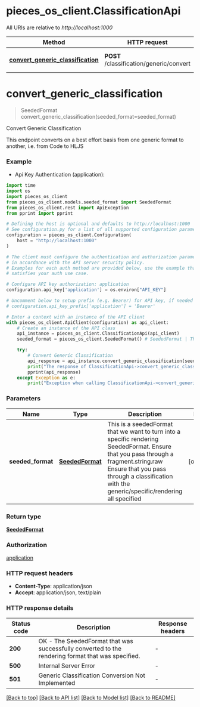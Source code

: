 # pieces_os_client.ClassificationApi

All URIs are relative to *http://localhost:1000*

Method | HTTP request | Description
------------- | ------------- | -------------
[**convert_generic_classification**](ClassificationApi.md#convert_generic_classification) | **POST** /classification/generic/convert | Convert Generic Classification


# **convert_generic_classification**
> SeededFormat convert_generic_classification(seeded_format=seeded_format)

Convert Generic Classification

This endpoint converts on a best effort basis from one generic format to another, i.e. from Code to HLJS


### Example

* Api Key Authentication (application):
```python
import time
import os
import pieces_os_client
from pieces_os_client.models.seeded_format import SeededFormat
from pieces_os_client.rest import ApiException
from pprint import pprint

# Defining the host is optional and defaults to http://localhost:1000
# See configuration.py for a list of all supported configuration parameters.
configuration = pieces_os_client.Configuration(
    host = "http://localhost:1000"
)

# The client must configure the authentication and authorization parameters
# in accordance with the API server security policy.
# Examples for each auth method are provided below, use the example that
# satisfies your auth use case.

# Configure API key authorization: application
configuration.api_key['application'] = os.environ["API_KEY"]

# Uncomment below to setup prefix (e.g. Bearer) for API key, if needed
# configuration.api_key_prefix['application'] = 'Bearer'

# Enter a context with an instance of the API client
with pieces_os_client.ApiClient(configuration) as api_client:
    # Create an instance of the API class
    api_instance = pieces_os_client.ClassificationApi(api_client)
    seeded_format = pieces_os_client.SeededFormat() # SeededFormat | This is a seededFormat that we want to turn into a specific rendering SeededFormat.  Ensure that you pass through a fragment.string.raw  Ensure that you pass through a classification with the generic/specific/rendering all specified  (optional)

    try:
        # Convert Generic Classification
        api_response = api_instance.convert_generic_classification(seeded_format=seeded_format)
        print("The response of ClassificationApi->convert_generic_classification:\n")
        pprint(api_response)
    except Exception as e:
        print("Exception when calling ClassificationApi->convert_generic_classification: %s\n" % e)
```



### Parameters

Name | Type | Description  | Notes
------------- | ------------- | ------------- | -------------
 **seeded_format** | [**SeededFormat**](SeededFormat.md)| This is a seededFormat that we want to turn into a specific rendering SeededFormat.  Ensure that you pass through a fragment.string.raw  Ensure that you pass through a classification with the generic/specific/rendering all specified  | [optional] 

### Return type

[**SeededFormat**](SeededFormat.md)

### Authorization

[application](../README.md#application)

### HTTP request headers

 - **Content-Type**: application/json
 - **Accept**: application/json, text/plain

### HTTP response details
| Status code | Description | Response headers |
|-------------|-------------|------------------|
**200** | OK - The SeededFormat that was successfully converted to the rendering format that was specified. |  -  |
**500** | Internal Server Error |  -  |
**501** | Generic Classification Conversion Not Implemented |  -  |

[[Back to top]](#) [[Back to API list]](../README.md#documentation-for-api-endpoints) [[Back to Model list]](../README.md#documentation-for-models) [[Back to README]](../README.md)


